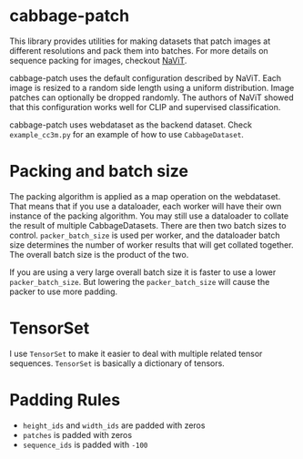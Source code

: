 # cabbage-patch

This library provides utilities for making datasets that patch images at different resolutions and pack them into batches.
For more details on sequence packing for images, checkout [NaViT](https://arxiv.org/abs/2307.06304). 


cabbage-patch uses the default configuration described by NaViT. Each image is resized to a random side length using 
a uniform distribution. Image patches can optionally be dropped randomly. 
The authors of NaViT showed that this configuration works well for CLIP and supervised classification. 


cabbage-patch uses webdataset as the backend dataset. 
Check `example_cc3m.py` for an example of how to use `CabbageDataset`.


# Packing and batch size

The packing algorithm is applied as a map operation on the webdataset. That means that if you use a dataloader,
each worker will have their own instance of the packing algorithm. You may still use a dataloader to collate
the result of multiple CabbageDatasets. There are then two batch sizes to control. `packer_batch_size` is used per worker,
 and the dataloader batch size determines the number of worker results that will get collated together. The overall
batch size is the product of the two.

If you are using a very large overall batch size it is faster to use a lower `packer_batch_size`. But lowering
the `packer_batch_size` will cause the packer to use more padding.


# TensorSet

I use `TensorSet` to make it easier to deal with multiple related tensor sequences. 
`TensorSet` is basically a dictionary of tensors.


# Padding Rules

* `height_ids` and `width_ids` are padded with zeros
* `patches` is padded with zeros
* `sequence_ids` is padded with `-100`
